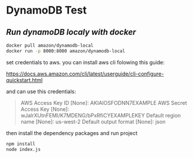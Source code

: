 # DynamoDB Test
## _Run dynamoDB localy with docker_
 
```sh
docker pull amazon/dynamodb-local
docker run -p 8000:8000 amazon/dynamodb-local
```

set credentials to aws. you can install aws cli folowing this guide:

https://docs.aws.amazon.com/cli/latest/userguide/cli-configure-quickstart.html

and can use this credentials:

>AWS Access Key ID [None]: AKIAIOSFODNN7EXAMPLE
>AWS Secret Access Key [None]: wJalrXUtnFEMI/K7MDENG/bPxRfiCYEXAMPLEKEY
>Default region name [None]:  us-west-2
>Default output format [None]: json

then install the dependency packages and run project
```sh
npm install
node index.js
```


